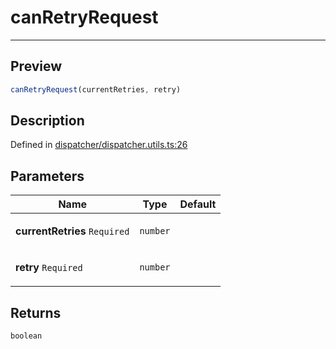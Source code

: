 

# canRetryRequest

<div class="api-docs__separator" data-reactroot="">

---

</div><div class="api-docs__section">

## Preview

</div><div class="api-docs__preview fn">

```ts
canRetryRequest(currentRetries, retry)
```

</div><div class="api-docs__section">

## Description

</div><div class="api-docs__description"><span class="api-docs__do-not-parse">



</span></div><p class="api-docs__definition">

Defined in [dispatcher/dispatcher.utils.ts:26](https://github.com/BetterTyped/hyper-fetch/blob/d6c03b85/packages/core/src/dispatcher/dispatcher.utils.ts#L26)

</p><div class="api-docs__section">

## Parameters

</div><div class="api-docs__parameters"><table><thead><tr><th>Name</th><th>Type</th><th>Default</th></tr></thead><tbody><tr param-data="currentRetries"><td class="api-docs__param-name required">

**currentRetries** `Required`

</td><td class="api-docs__param-type">

`number`

</td><td class="api-docs__param-default">



</td></tr><tr param-data="retry"><td class="api-docs__param-name required">

**retry** `Required`

</td><td class="api-docs__param-type">

`number`

</td><td class="api-docs__param-default">



</td></tr></tbody></table></div><div class="api-docs__section">

## Returns

</div><div class="api-docs__returns">

```ts
boolean
```

</div>